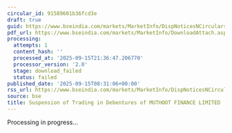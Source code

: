 ```yaml
---
circular_id: 91589601b36fcd3e
draft: true
guid: https://www.bseindia.com/markets/MarketInfo/DispNoticesNCirculars.aspx?Noticeid={89D8209D-52D1-4AE6-80DF-FD3F50B273C1}&noticeno=20250915-9&dt=09/15/2025&icount=9&totcount=81&flag=0
pdf_url: https://www.bseindia.com/markets/MarketInfo/DownloadAttach.aspx?id=20250915-9&attachedId=
processing:
  attempts: 1
  content_hash: ''
  processed_at: '2025-09-15T21:36:47.206770'
  processor_version: '2.0'
  stage: download_failed
  status: failed
published_date: '2025-09-15T08:31:06+00:00'
rss_url: https://www.bseindia.com/markets/MarketInfo/DispNoticesNCirculars.aspx?Noticeid={89D8209D-52D1-4AE6-80DF-FD3F50B273C1}&noticeno=20250915-9&dt=09/15/2025&icount=9&totcount=81&flag=0
source: bse
title: Suspension of Trading in Debentures of MUTHOOT FINANCE LIMITED
---
```


Processing in progress...